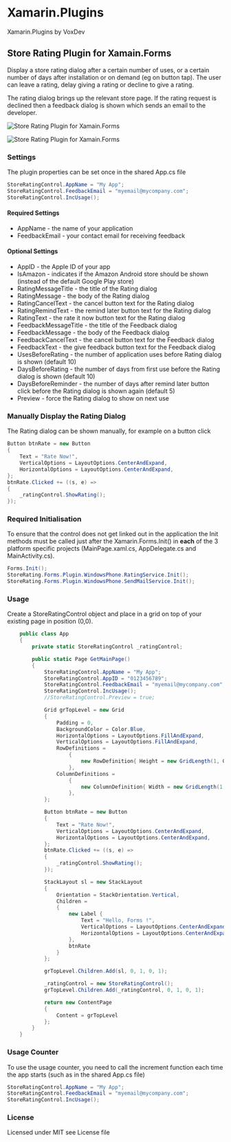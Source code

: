 Xamarin.Plugins
===============

Xamarin.Plugins by VoxDev

## Store Rating Plugin for Xamain.Forms

Display a store rating dialog after a certain number of uses, or a certain number of days after installation 
or on demand (eg on button tap). The user can leave a rating, delay giving a rating or decline to give a rating.

The rating dialog brings up the relevant store page. If the rating request is declined then a feedback dialog is 
shown which sends an email to the developer.

![Store Rating Plugin for Xamain.Forms](http://www.voxdev.com/storerating3.png "Store Rating Plugin for Xamain.Forms")

![Store Rating Plugin for Xamain.Forms](http://www.voxdev.com/storerating4.png "Store Rating Plugin for Xamain.Forms")

### Settings

The plugin properties can be set once in the shared App.cs file

```C#
StoreRatingControl.AppName = "My App";
StoreRatingControl.FeedbackEmail = "myemail@mycompany.com";
StoreRatingControl.IncUsage();
```

#### Required Settings
+ AppName - the name of your application
+ FeedbackEmail - your contact email for receiving feedback

#### Optional Settings
+ AppID - the Apple ID of your app
+ IsAmazon - indicates if the Amazon Android store should be shown (instead of the default Google Play store)
+ RatingMessageTitle - the title of the Rating dialog
+ RatingMessage - the body of the Rating dialog
+ RatingCancelText - the cancel button text for the Rating dialog
+ RatingRemindText - the remind later button text for the Rating dialog
+ RatingText - the rate it now button text for the Rating dialog
+ FeedbackMessageTitle - the title of the Feedback dialog
+ FeedbackMessage - the body of the Feedback dialog
+ FeedbackCancelText - the cancel button text for the Feedback dialog
+ FeedbackText - the give feedback button text for the Feedback dialog
+ UsesBeforeRating - the number of application uses before Rating dialog is shown (default 10)
+ DaysBeforeRating - the number of days from first use before the Rating dialog is shown (default 10)
+ DaysBeforeReminder - the number of days after remind later button click before the Rating dialog is shown again (default 5)
+ Preview - force the Rating dialog to show on next use

### Manually Display the Rating Dialog

The Rating dialog can be shown manually, for example on a button click

```C#
Button btnRate = new Button
{
    Text = "Rate Now!",
    VerticalOptions = LayoutOptions.CenterAndExpand,
    HorizontalOptions = LayoutOptions.CenterAndExpand,
};
btnRate.Clicked += ((s, e) =>
{
    _ratingControl.ShowRating();
});
```

### Required Initialisation
To ensure that the control does not get linked out in the application the Init methods must be called just after the Xamarin.Forms.Init() in **each** of the 3 platform specific projects (MainPage.xaml.cs, AppDelegate.cs and MainActivity.cs).

```C#
Forms.Init();
StoreRating.Forms.Plugin.WindowsPhone.RatingService.Init();
StoreRating.Forms.Plugin.WindowsPhone.SendMailService.Init();
```

### Usage
Create a StoreRatingControl object and place in a grid on top of your existing page in position (0,0).

```C#
	public class App
	{
        private static StoreRatingControl _ratingControl;

		public static Page GetMainPage()
		{
            StoreRatingControl.AppName = "My App";
            StoreRatingControl.AppID = "0123456789";
            StoreRatingControl.FeedbackEmail = "myemail@mycompany.com";
            StoreRatingControl.IncUsage();
            //StoreRatingControl.Preview = true;

            Grid grTopLevel = new Grid
            {
                Padding = 0,
                BackgroundColor = Color.Blue,
                HorizontalOptions = LayoutOptions.FillAndExpand,
                VerticalOptions = LayoutOptions.FillAndExpand,
                RowDefinitions = 
                    {
                        new RowDefinition{ Height = new GridLength(1, GridUnitType.Star) },
                    },
                ColumnDefinitions = 
                    {
                        new ColumnDefinition{ Width = new GridLength(1, GridUnitType.Star) },
                    },
            };

            Button btnRate = new Button
            {
                Text = "Rate Now!",
                VerticalOptions = LayoutOptions.CenterAndExpand,
                HorizontalOptions = LayoutOptions.CenterAndExpand,
            };
            btnRate.Clicked += ((s, e) =>
            {
                _ratingControl.ShowRating();
            });

            StackLayout sl = new StackLayout
            {
                Orientation = StackOrientation.Vertical,
                Children =
                {
                    new Label {
					    Text = "Hello, Forms !",
					    VerticalOptions = LayoutOptions.CenterAndExpand,
					    HorizontalOptions = LayoutOptions.CenterAndExpand,
				    },
                    btnRate
                }
            };

            grTopLevel.Children.Add(sl, 0, 1, 0, 1);

            _ratingControl = new StoreRatingControl();
            grTopLevel.Children.Add(_ratingControl, 0, 1, 0, 1);

			return new ContentPage
			{
                Content = grTopLevel
			};
		}
	}
```

### Usage Counter
To use the usage counter, you need to call the increment function each time the app starts (such as in the shared App.cs file)

```C#
StoreRatingControl.AppName = "My App";
StoreRatingControl.FeedbackEmail = "myemail@mycompany.com";
StoreRatingControl.IncUsage();
```

### License
Licensed under MIT see License file
